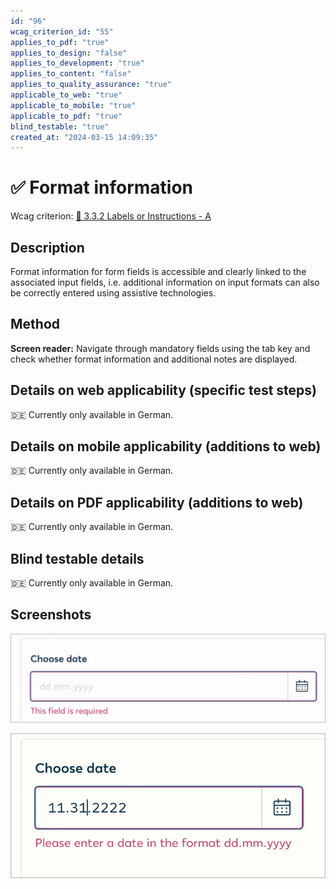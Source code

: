 ```yaml
---
id: "96"
wcag_criterion_id: "55"
applies_to_pdf: "true"
applies_to_design: "false"
applies_to_development: "true"
applies_to_content: "false"
applies_to_quality_assurance: "true"
applicable_to_web: "true"
applicable_to_mobile: "true"
applicable_to_pdf: "true"
blind_testable: "true"
created_at: "2024-03-15 14:09:35"
---
```


# ✅ Format information

Wcag criterion: [📜 3.3.2 Labels or Instructions - A](..)

## Description

Format information for form fields is accessible and clearly linked to the associated input fields, i.e. additional information on input formats can also be correctly entered using assistive technologies.

## Method

**Screen reader:** Navigate through mandatory fields using the tab key and check whether format information and additional notes are displayed.

## Details on web applicability (specific test steps)

🇩🇪 Currently only available in German.

## Details on mobile applicability (additions to web)

🇩🇪 Currently only available in German.

## Details on PDF applicability (additions to web)

🇩🇪 Currently only available in German.

## Blind testable details

🇩🇪 Currently only available in German.

## Screenshots

![Datumsformat wird als Placeholder angegeben](images/datumsformat-wird-als-placeholder-angegeben.png)

![Datumsformat wird als Fehlermeldung angegeben](images/datumsformat-wird-als-fehlermeldung-angegeben.png)
